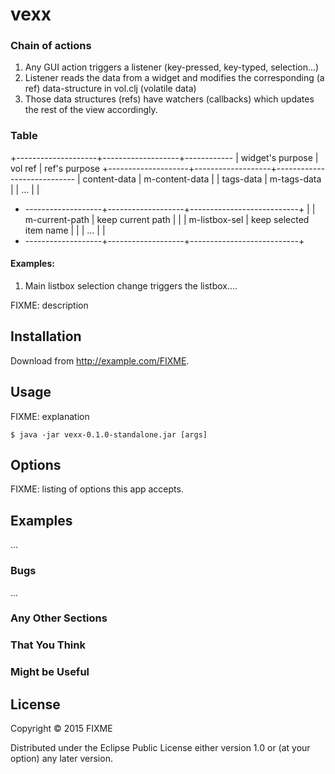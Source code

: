 # vexx

### Chain of actions

1. Any GUI action triggers a listener (key-pressed, key-typed, selection...)
2. Listener reads the data from a widget
   and modifies the corresponding (a ref) data-structure in vol.clj (volatile data)
3. Those data structures (refs) have watchers (callbacks) which updates the rest
   of the view accordingly.

### Table

+--------------------+-------------------+------------
| widget's purpose   |  vol ref          | ref's purpose
+--------------------+-------------------+----------------------------
| content-data       | m-content-data    |
| tags-data          | m-tags-data       |
| ...                |                   |
+ -------------------+-------------------+---------------------------+
|                    |  m-current-path   | keep current path         |
|                    |  m-listbox-sel    | keep selected item name   |
|                    |  ...              |                           |
+ -------------------+-------------------+---------------------------+		      

#### Examples:
1. Main listbox selection change triggers the listbox....

   
   
FIXME: description

## Installation

Download from http://example.com/FIXME.

## Usage

FIXME: explanation

    $ java -jar vexx-0.1.0-standalone.jar [args]

## Options

FIXME: listing of options this app accepts.

## Examples

...

### Bugs

...

### Any Other Sections
### That You Think
### Might be Useful

## License

Copyright © 2015 FIXME

Distributed under the Eclipse Public License either version 1.0 or (at
your option) any later version.
